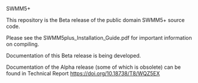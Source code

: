 SWMM5+

This repository is the Beta release of the public domain SWMM5+ source code.

Please see the SWMM5plus_Installation_Guide.pdf for important information on compiling.

Documentation of this Beta release is being developed. 

Documentation of the Alpha release (some of which is obsolete) can be found in Technical Report https://doi.org/10.18738/T8/WQZ5EX
